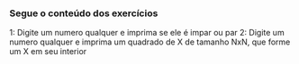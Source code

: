 ### Segue o conteúdo dos exercícios

1: Digite um numero qualquer e imprima se ele é impar ou par
2: Digite um numero qualquer e imprima um quadrado de X de tamanho NxN, que forme um X em seu interior
